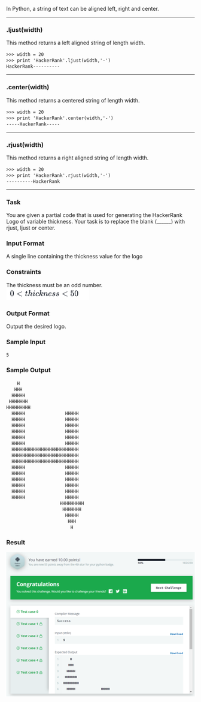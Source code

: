 In Python, a string of text can be aligned left, right and center.

---------------------------------------------
### .ljust(width)

This method returns a left aligned string of length width.

    >>> width = 20
    >>> print 'HackerRank'.ljust(width,'-')
    HackerRank----------  
-------------------------------
### .center(width)

This method returns a centered string of length width.

    >>> width = 20
    >>> print 'HackerRank'.center(width,'-')
    -----HackerRank-----

------------------------------------------------
### .rjust(width)

This method returns a right aligned string of length width.

    >>> width = 20
    >>> print 'HackerRank'.rjust(width,'-')
    ----------HackerRank

-----------------------------------------------------

### Task

You are given a partial code that is used for generating the HackerRank Logo of variable thickness.
Your task is to replace the blank (______) with rjust, ljust or center.

### Input Format

A single line containing the thickness value for the logo

### Constraints

The thickness must be an odd number.\
![constraints](constraints.png)

### Output Format

Output the desired logo.

### Sample Input

    5

### Sample Output

        H    
       HHH   
      HHHHH  
     HHHHHHH 
    HHHHHHHHH
      HHHHH               HHHHH             
      HHHHH               HHHHH             
      HHHHH               HHHHH             
      HHHHH               HHHHH             
      HHHHH               HHHHH             
      HHHHH               HHHHH             
      HHHHHHHHHHHHHHHHHHHHHHHHH   
      HHHHHHHHHHHHHHHHHHHHHHHHH   
      HHHHHHHHHHHHHHHHHHHHHHHHH   
      HHHHH               HHHHH             
      HHHHH               HHHHH             
      HHHHH               HHHHH             
      HHHHH               HHHHH             
      HHHHH               HHHHH             
      HHHHH               HHHHH             
                        HHHHHHHHH 
                         HHHHHHH  
                          HHHHH   
                           HHH    
                            H 
                            

### Result

![result](result.png)